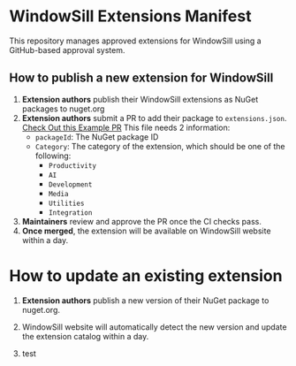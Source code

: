 # WindowSill Extensions Manifest

This repository manages approved extensions for WindowSill using a GitHub-based approval system.

## How to publish a new extension for WindowSill

1. **Extension authors** publish their WindowSill extensions as NuGet packages to nuget.org
2. **Extension authors** submit a PR to add their package to `extensions.json`. 
   [Check Out this Example PR](https://github.com/WindowSill-app/WindowSill-Extensions-Pkgs/pull/3)
   This file needs 2 information:
   - `packageId`: The NuGet package ID
   - `Category`: The category of the extension, which should be one of the following:
     - `Productivity`
     - `AI`
     - `Development`
     - `Media`
     - `Utilities`
     - `Integration`
3. **Maintainers** review and approve the PR once the CI checks pass.
4. **Once merged**, the extension will be available on WindowSill website within a day.

# How to update an existing extension

1. **Extension authors** publish a new version of their NuGet package to nuget.org.
1. WindowSill website will automatically detect the new version and update the extension catalog within a day.

2. test
